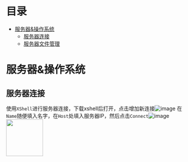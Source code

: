 # 目录
- [服务器&操作系统](#服务器&操作系统)
	- [服务器连接](#服务器连接)
	- [服务器文件管理](#服务器文件管理)

# 服务器&操作系统
## 服务器连接
使用`XShell`进行服务器连接，下载xshell后打开，点击增加新连接![image](https://user-images.githubusercontent.com/65151826/233850327-987f2230-6a8d-4d60-8434-931af84e0dbf.png)
在`Name`随便填入名字，在`Host`处填入服务器IP，然后点击`Connect`![image](https://user-images.githubusercontent.com/65151826/233850844-7bd60c8e-29ce-440f-a214-b7dcb9ec9640.png)
<img src="https://user-images.githubusercontent.com/65151826/233850844-7bd60c8e-29ce-440f-a214-b7dcb9ec9640.png" width="100px">

